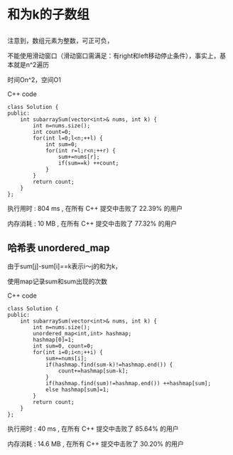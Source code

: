 # 和为k的子数组

## 
注意到，数组元素为整数，可正可负，

不能使用滑动窗口（滑动窗口需满足：有right和left移动停止条件），事实上，基本就是n^2遍历

时间On^2，空间O1

C++ code
```
class Solution {
public:
    int subarraySum(vector<int>& nums, int k) {
        int n=nums.size();
        int count=0;
        for(int l=0;l<n;++l) {
            int sum=0;
            for(int r=l;r<n;++r) {
                sum+=nums[r];
                if(sum==k) ++count;
            }
        }
        return count;
    }
};
```
执行用时 :
804 ms
, 在所有 C++ 提交中击败了
22.39%
的用户

内存消耗 :
10 MB
, 在所有 C++ 提交中击败了
77.32%
的用户

## 哈希表 unordered_map
由于sum[j]-sum[i]==k表示i～j的和为k，

使用map记录sum和sum出现的次数

C++ code
```
class Solution {
public:
    int subarraySum(vector<int>& nums, int k) {
        int n=nums.size();
        unordered_map<int,int> hashmap;
        hashmap[0]=1;
        int sum=0, count=0;
        for(int i=0;i<n;++i) {
            sum+=nums[i];
            if(hashmap.find(sum-k)!=hashmap.end()) {
                count+=hashmap[sum-k];
            }
            if(hashmap.find(sum)!=hashmap.end()) ++hashmap[sum];
            else hashmap[sum]=1;
        }
        return count;
    }
};
```
执行用时 :
40 ms
, 在所有 C++ 提交中击败了
85.64%
的用户

内存消耗 :
14.6 MB
, 在所有 C++ 提交中击败了
30.20%
的用户

